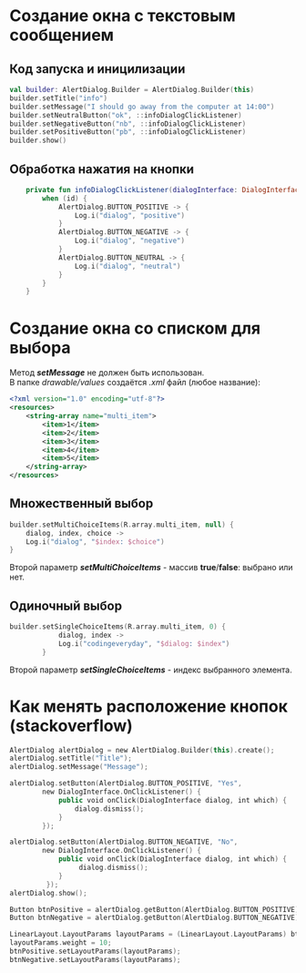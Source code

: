 # Создание окна с текстовым сообщением
## Код запуска и иницилизации
```Kotlin
val builder: AlertDialog.Builder = AlertDialog.Builder(this)
builder.setTitle("info")
builder.setMessage("I should go away from the computer at 14:00")
builder.setNeutralButton("ok", ::infoDialogClickListener)
builder.setNegativeButton("nb", ::infoDialogClickListener)
builder.setPositiveButton("pb", ::infoDialogClickListener)
builder.show()
```
## Обработка нажатия на кнопки
```Kotlin
    private fun infoDialogClickListener(dialogInterface: DialogInterface, id: Int) {
        when (id) {
            AlertDialog.BUTTON_POSITIVE -> {
                Log.i("dialog", "positive")
            }
            AlertDialog.BUTTON_NEGATIVE -> {
                Log.i("dialog", "negative")
            }
            AlertDialog.BUTTON_NEUTRAL -> {
                Log.i("dialog", "neutral")
            }
        }
    }
```
# Создание окна со списком для выбора
Метод ___setMessage___ не должен быть использован.<br>
В папке _drawable/values_ создаётся _.xml_ файл (любое название):
```xml
<?xml version="1.0" encoding="utf-8"?>
<resources>
    <string-array name="multi_item">
        <item>1</item>
        <item>2</item>
        <item>3</item>
        <item>4</item>
        <item>5</item>
    </string-array>
</resources>
```
## Множественный выбор
```Kotlin
builder.setMultiChoiceItems(R.array.multi_item, null) {
    dialog, index, choice ->
    Log.i("dialog", "$index: $choice")
}
```
Второй параметр ___setMultiChoiceItems___ - массив __true__/__false__: выбрано или нет.
## Одиночный выбор
```Kotlin
builder.setSingleChoiceItems(R.array.multi_item, 0) {
            dialog, index ->
            Log.i("codingeveryday", "$dialog: $index")
        }
```
Второй параметр ___setSingleChoiceItems___ - индекс выбранного элемента.
# Как менять расположение кнопок (stackoverflow)
```Kotlin
AlertDialog alertDialog = new AlertDialog.Builder(this).create();
alertDialog.setTitle("Title");
alertDialog.setMessage("Message");

alertDialog.setButton(AlertDialog.BUTTON_POSITIVE, "Yes",
        new DialogInterface.OnClickListener() {
            public void onClick(DialogInterface dialog, int which) {
                dialog.dismiss();
            }
        });

alertDialog.setButton(AlertDialog.BUTTON_NEGATIVE, "No",
        new DialogInterface.OnClickListener() {
            public void onClick(DialogInterface dialog, int which) {
                 dialog.dismiss();
            }
         });
alertDialog.show();

Button btnPositive = alertDialog.getButton(AlertDialog.BUTTON_POSITIVE);
Button btnNegative = alertDialog.getButton(AlertDialog.BUTTON_NEGATIVE);

LinearLayout.LayoutParams layoutParams = (LinearLayout.LayoutParams) btnPositive.getLayoutParams();
layoutParams.weight = 10;
btnPositive.setLayoutParams(layoutParams);
btnNegative.setLayoutParams(layoutParams);
```
